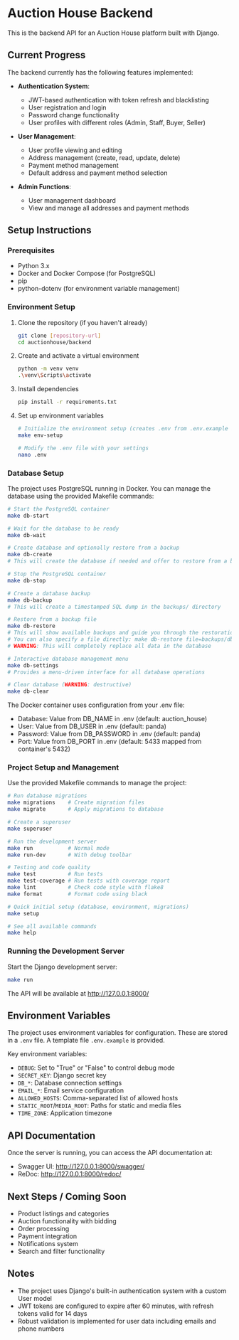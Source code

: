 # Auction House Backend

This is the backend API for an Auction House platform built with Django.

## Current Progress

The backend currently has the following features implemented:

- **Authentication System**:
  - JWT-based authentication with token refresh and blacklisting
  - User registration and login
  - Password change functionality
  - User profiles with different roles (Admin, Staff, Buyer, Seller)

- **User Management**:
  - User profile viewing and editing
  - Address management (create, read, update, delete)
  - Payment method management
  - Default address and payment method selection

- **Admin Functions**:
  - User management dashboard
  - View and manage all addresses and payment methods

## Setup Instructions

### Prerequisites

- Python 3.x
- Docker and Docker Compose (for PostgreSQL)
- pip
- python-dotenv (for environment variable management)

### Environment Setup

1. Clone the repository (if you haven't already)
   ```bash
   git clone [repository-url]
   cd auctionhouse/backend
   ```

2. Create and activate a virtual environment
   ```bash
   python -m venv venv
   .\venv\Scripts\activate
   ```

3. Install dependencies
   ```bash
   pip install -r requirements.txt
   ```

4. Set up environment variables
   ```bash
   # Initialize the environment setup (creates .env from .env.example if needed)
   make env-setup
   
   # Modify the .env file with your settings
   nano .env
   ```

### Database Setup

The project uses PostgreSQL running in Docker. You can manage the database using the provided Makefile commands:

```bash
# Start the PostgreSQL container
make db-start

# Wait for the database to be ready
make db-wait

# Create database and optionally restore from a backup
make db-create
# This will create the database if needed and offer to restore from a backup

# Stop the PostgreSQL container
make db-stop

# Create a database backup
make db-backup
# This will create a timestamped SQL dump in the backups/ directory

# Restore from a backup file
make db-restore
# This will show available backups and guide you through the restoration process
# You can also specify a file directly: make db-restore file=backups/db_filename.sql
# WARNING: This will completely replace all data in the database

# Interactive database management menu
make db-settings
# Provides a menu-driven interface for all database operations

# Clear database (WARNING: destructive)
make db-clear
```

The Docker container uses configuration from your .env file:
- Database: Value from DB_NAME in .env (default: auction_house)
- User: Value from DB_USER in .env (default: panda)
- Password: Value from DB_PASSWORD in .env (default: panda)
- Port: Value from DB_PORT in .env (default: 5433 mapped from container's 5432)

### Project Setup and Management

Use the provided Makefile commands to manage the project:

```bash
# Run database migrations
make migrations    # Create migration files
make migrate       # Apply migrations to database

# Create a superuser
make superuser

# Run the development server
make run           # Normal mode
make run-dev       # With debug toolbar

# Testing and code quality
make test          # Run tests
make test-coverage # Run tests with coverage report
make lint          # Check code style with flake8
make format        # Format code using black

# Quick initial setup (database, environment, migrations)
make setup

# See all available commands
make help
```

### Running the Development Server

Start the Django development server:
```bash
make run
```

The API will be available at http://127.0.0.1:8000/

## Environment Variables

The project uses environment variables for configuration. These are stored in a `.env` file. A template file `.env.example` is provided.

Key environment variables:
- `DEBUG`: Set to "True" or "False" to control debug mode
- `SECRET_KEY`: Django secret key
- `DB_*`: Database connection settings
- `EMAIL_*`: Email service configuration
- `ALLOWED_HOSTS`: Comma-separated list of allowed hosts
- `STATIC_ROOT`/`MEDIA_ROOT`: Paths for static and media files
- `TIME_ZONE`: Application timezone

## API Documentation

Once the server is running, you can access the API documentation at:
- Swagger UI: http://127.0.0.1:8000/swagger/
- ReDoc: http://127.0.0.1:8000/redoc/

## Next Steps / Coming Soon

- Product listings and categories
- Auction functionality with bidding
- Order processing
- Payment integration
- Notifications system
- Search and filter functionality

## Notes

- The project uses Django's built-in authentication system with a custom User model
- JWT tokens are configured to expire after 60 minutes, with refresh tokens valid for 14 days
- Robust validation is implemented for user data including emails and phone numbers